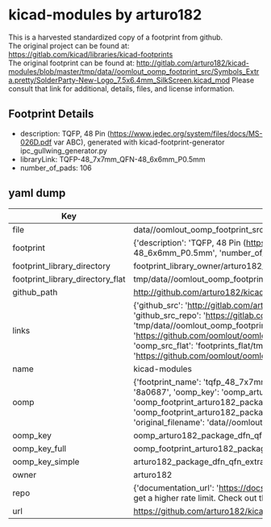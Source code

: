 # kicad-modules by arturo182  
This is a harvested standardized copy of a footprint from github.  
The original project can be found at:  
https://gitlab.com/kicad/libraries/kicad-footprints  
The original footprint can be found at:
http://gitlab.com/arturo182/kicad-modules/blob/master/tmp/data//oomlout_oomp_footprint_src/Symbols_Extra.pretty/SolderParty-New-Logo_7.5x6.4mm_SilkScreen.kicad_mod
Please consult that link for additional, details, files, and license information.  
## Footprint Details
* description: TQFP, 48 Pin (https://www.jedec.org/system/files/docs/MS-026D.pdf var ABC), generated with kicad-footprint-generator ipc_gullwing_generator.py  
* libraryLink: TQFP-48_7x7mm_QFN-48_6x6mm_P0.5mm  
* number_of_pads: 106  
## yaml dump  
| Key | Value |  
| --- | --- |  
| file | data//oomlout_oomp_footprint_src/kicad-modules/Package_DFN_QFN_Extra.pretty/TQFP-48_7x7mm_QFN-48_6x6mm_P0.5mm.kicad_mod |  
| footprint | {'description': 'TQFP, 48 Pin (https://www.jedec.org/system/files/docs/MS-026D.pdf var ABC), generated with kicad-footprint-generator ipc_gullwing_generator.py', 'libraryLink': 'TQFP-48_7x7mm_QFN-48_6x6mm_P0.5mm', 'number_of_pads': 106} |  
| footprint_library_directory | footprint_library_owner/arturo182_kicad-modules |  
| footprint_library_directory_flat | tmp/data//oomlout_oomp_footprint_src/footprints_flat/arturo182_package_dfn_qfn_extra_tqfp_48_7x7mm_qfn_48_6x6mm_p0_5mm/working |  
| github_path | http://github.com/arturo182/kicad-modules/blob/master/tmp/data//oomlout_oomp_footprint_src/Package_DFN_QFN_Extra.pretty/TQFP-48_7x7mm_QFN-48_6x6mm_P0.5mm.kicad_mod |  
| links | {'github_src': 'http://gitlab.com/arturo182/kicad-modules/blob/master/tmp/data//oomlout_oomp_footprint_src/Symbols_Extra.pretty/SolderParty-New-Logo_7.5x6.4mm_SilkScreen.kicad_mod', 'github_src_repo': 'https://gitlab.com/kicad/libraries/kicad-footprints', 'oomp_bot': 'tmp/data//oomlout_oomp_footprint_src/footprints/arturo182_package_dfn_qfn_extra_tqfp_48_7x7mm_qfn_48_6x6mm_p0_5mm/working', 'oomp_bot_github': 'https://github.com/oomlout/oomlout_oomp_footprint_bot/tree/main/tmp/data//oomlout_oomp_footprint_src/footprints/arturo182_package_dfn_qfn_extra_tqfp_48_7x7mm_qfn_48_6x6mm_p0_5mm/working', 'oomp_src_flat': 'footprints_flat/tmp/data//oomlout_oomp_footprint_src/footprints_flat/arturo182_package_dfn_qfn_extra_tqfp_48_7x7mm_qfn_48_6x6mm_p0_5mm/working', 'oomp_src_flat_github': 'https://github.com/oomlout/oomlout_oomp_footprint_src/tree/main/tmp/data//oomlout_oomp_footprint_src/footprints_flat/arturo182_package_dfn_qfn_extra_tqfp_48_7x7mm_qfn_48_6x6mm_p0_5mm/working'} |  
| name | kicad-modules |  
| oomp | {'footprint_name': 'tqfp_48_7x7mm_qfn_48_6x6mm_p0_5mm', 'library_name': 'package_dfn_qfn_extra', 'md5': '8a06878bcba5453bae800b8c4a31368e', 'md5_10': '8a06878bcb', 'md5_5': '8a068', 'md5_6': '8a0687', 'oomp_key': 'oomp_arturo182_package_dfn_qfn_extra_tqfp_48_7x7mm_qfn_48_6x6mm_p0_5mm', 'oomp_key_extra': 'oomp_footprint_arturo182_package_dfn_qfn_extra_tqfp_48_7x7mm_qfn_48_6x6mm_p0_5mm', 'oomp_key_full': 'oomp_footprint_arturo182_package_dfn_qfn_extra_tqfp_48_7x7mm_qfn_48_6x6mm_p0_5mm_8a0687', 'oomp_key_simple': 'arturo182_package_dfn_qfn_extra_tqfp_48_7x7mm_qfn_48_6x6mm_p0_5mm', 'original_filename': 'data//oomlout_oomp_footprint_src/kicad-modules/Package_DFN_QFN_Extra.pretty/TQFP-48_7x7mm_QFN-48_6x6mm_P0.5mm.kicad_mod', 'owner_name': 'arturo182'} |  
| oomp_key | oomp_arturo182_package_dfn_qfn_extra_tqfp_48_7x7mm_qfn_48_6x6mm_p0_5mm |  
| oomp_key_full | oomp_footprint_arturo182_package_dfn_qfn_extra_tqfp_48_7x7mm_qfn_48_6x6mm_p0_5mm |  
| oomp_key_simple | arturo182_package_dfn_qfn_extra_tqfp_48_7x7mm_qfn_48_6x6mm_p0_5mm |  
| owner | arturo182 |  
| repo | {'documentation_url': 'https://docs.github.com/rest/overview/resources-in-the-rest-api#rate-limiting', 'message': "API rate limit exceeded for 84.66.142.224. (But here's the good news: Authenticated requests get a higher rate limit. Check out the documentation for more details.)"} |  
| url | https://github.com/arturo182/kicad-modules |  

